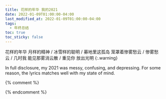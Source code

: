 ```yaml
---
title: 花样的年华 我的2021
date: 2022-01-09T01:00:00-04:00
last_modified_at: 2022-01-09T01:00:00-04:00
tags:
  - 年终总结
toc: true
toc_sticky: false
---
```


花样的年华 月样的精神 / 冰雪样的聪明 / 
募地里这孤岛 笼罩着惨雾愁云 / 惨雾愁云 /
几时我 能见那雾消云散 / 重见你 放出光明
{:.warning}
<!--more-->

In full disclosure, my 2021 was messy, confusing, and depressing. For some reason, the lyrics matches well with my state of mind. 


{% comment %}

{% endcomment %}
